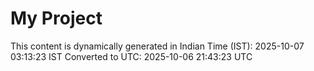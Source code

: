 # My Project

This content is dynamically generated in Indian Time (IST): 2025-10-07 03:13:23 IST
Converted to UTC: 2025-10-06 21:43:23 UTC
